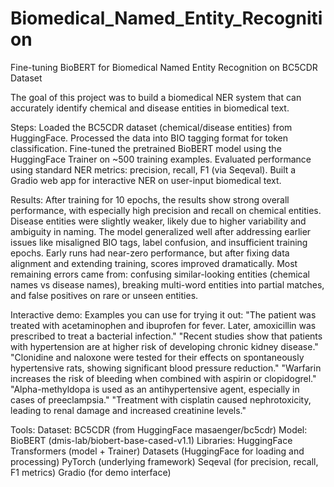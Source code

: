 # Biomedical_Named_Entity_Recognition
Fine-tuning BioBERT for Biomedical Named Entity Recognition on BC5CDR Dataset

The goal of this project was to build a biomedical NER system that can accurately identify chemical and disease entities in biomedical text.

Steps:
Loaded the BC5CDR dataset (chemical/disease entities) from HuggingFace.
Processed the data into BIO tagging format for token classification.
Fine-tuned the pretrained BioBERT model using the HuggingFace Trainer on ~500 training examples.
Evaluated performance using standard NER metrics: precision, recall, F1 (via Seqeval).
Built a Gradio web app for interactive NER on user-input biomedical text.

Results:
After training for 10 epochs, the results show strong overall performance, with especially high precision and recall on chemical entities. Disease entities were slightly weaker, likely due to higher variability and ambiguity in naming. The model generalized well after addressing earlier issues like misaligned BIO tags, label confusion, and insufficient training epochs.
Early runs had near-zero performance, but after fixing data alignment and extending training, scores improved dramatically. Most remaining errors came from: confusing similar-looking entities (chemical names vs disease names), breaking multi-word entities into partial matches, and false positives on rare or unseen entities.

Interactive demo:
Examples you can use for trying it out: "The patient was treated with acetaminophen and ibuprofen for fever. Later, amoxicillin was prescribed to treat a bacterial infection." "Recent studies show that patients with hypertension are at higher risk of developing chronic kidney disease." "Clonidine and naloxone were tested for their effects on spontaneously hypertensive rats, showing significant blood pressure reduction." "Warfarin increases the risk of bleeding when combined with aspirin or clopidogrel." "Alpha-methyldopa is used as an antihypertensive agent, especially in cases of preeclampsia." "Treatment with cisplatin caused nephrotoxicity, leading to renal damage and increased creatinine levels." 

Tools:
Dataset: BC5CDR (from HuggingFace masaenger/bc5cdr)
Model: BioBERT (dmis-lab/biobert-base-cased-v1.1)
Libraries:
HuggingFace Transformers (model + Trainer)
Datasets (HuggingFace for loading and processing)
PyTorch (underlying framework)
Seqeval (for precision, recall, F1 metrics)
Gradio (for demo interface)
